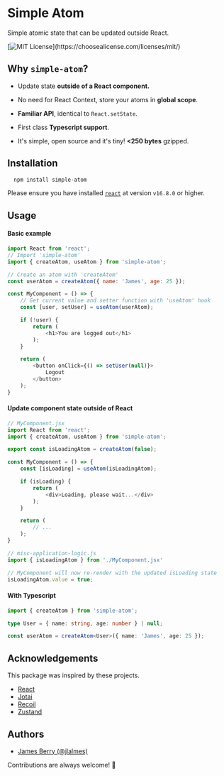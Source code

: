 
# Simple Atom 

Simple atomic state that can be updated outside React.

[![MIT License](https://img.shields.io/apm/l/atomic-design-ui.svg?)](https://choosealicense.com/licenses/mit/)

## Why `simple-atom`?
 
* Update state **outside of a React component.**

* No need for React Context, store your atoms in **global scope**.

* **Familiar API**, identical to `React.setState`.

* First class **Typescript support**.

* It's simple, open source and it's tiny! **<250 bytes** gzipped.


## Installation

```bash
  npm install simple-atom
```

Please ensure you have installed [`react`](https://github.com/facebook/react) at version `v16.8.0` or higher.
    
## Usage

#### Basic example
```javascript
import React from 'react';
// Import 'simple-atom'
import { createAtom, useAtom } from 'simple-atom';

// Create an atom with 'createAtom'
const userAtom = createAtom({ name: 'James', age: 25 });

const MyComponent = () => {
    // Get current value and setter function with 'useAtom' hook
    const [user, setUser] = useAtom(userAtom);

    if (!user) {
        return (
            <h1>You are logged out</h1>
        );
    }

    return (
        <button onClick={() => setUser(null)}>
            Logout
        </button>
    );
}
```

#### Update component state outside of React
```javascript
// MyComponent.jsx
import React from 'react';
import { createAtom, useAtom } from 'simple-atom';

export const isLoadingAtom = createAtom(false);

const MyComponent = () => {
    const [isLoading] = useAtom(isLoadingAtom);

    if (isLoading) {
        return (
            <div>Loading, please wait...</div>
        );
    }

    return (
        // ...
    );
}

// misc-application-logic.js
import { isLoadingAtom } from './MyComponent.jsx'

// MyComponent will now re-render with the updated isLoading state
isLoadingAtom.value = true;

```


#### With Typescript
```typescript
import { createAtom } from 'simple-atom';

type User = { name: string, age: number } | null;

const userAtom = createAtom<User>({ name: 'James', age: 25 });
```


## Acknowledgements
This package was inspired by these projects.

 - [React](https://reactjs.org/docs/hooks-reference.html#usestate)
 - [Jotai](https://github.com/pmndrs/jotai)
 - [Recoil](https://recoiljs.org/)
 - [Zustand](https://github.com/pmndrs/zustand)


## Authors

- [James Berry (@jlalmes)](https://twitter.com/@jlalmes)

Contributions are always welcome! 🙌
